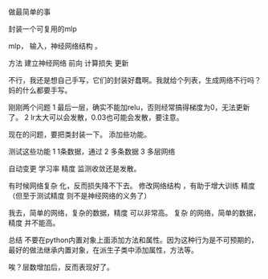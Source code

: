 

做最简单的事

封装一个可复用的mlp




mlp，
输入，神经网络结构 。

方法
建立神经网络 
前向
计算损失
更新



不行，我还是想自己手写，它们的封装好蠢啊。我就给个列表，生成网络不行吗？妈的什么都要手写。


刚刚两个问题
1   最后一层，确实不能加relu，否则经常搞得梯度为0，无法更新了。
2   lr太大可以会发散，0.03也可能会发散，要注意。


现在的问题，要把类封装一下。
添加些功能。




测试这些功能
1   1条数据，通过
2   多条数据
3   多层网络

自动变更 学习率 精度  监测收敛还是发散。

有时候网络复杂 化，反而损失降不下去。
修改网络结构 ，有助于增大训练 精度 （但至于测试精度 则不是神经网络的义务了）

我去，简单的网络，复杂的数据，精度 可以非常高。
复杂 的网络，简单的数据，精度 并不能高。



总结
不要在python内置对象上面添加方法和属性。因为这种行为是不可预期的，最好的做法继承内置对象，在派生子类中添加属性，方法等。



唉？层数增加后，反而表现好了。

